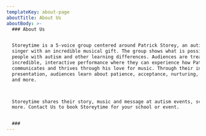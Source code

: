 ```yaml
---
templateKey: about-page
aboutTitle: About Us
aboutBody: >-
  ### About Us


  Storeytime is a 5-voice group centered around Patrick Storey, an autistic
  singer with an incredible musical gift. The group shows what is possible for
  people with autism and other learning differences. Audiences are treated to an
  incredible, interactive performance where they can experience how Patrick
  communicates and thrives through his love for music. Through their inspiring
  presentation, audiences learn about patience, acceptance, nurturing, gratitude
  and more.



  Storeytime shares their story, music and message at autism events, schools and
  more. Contact Us to book Storeytime for your school or event.


  ###
---
```



